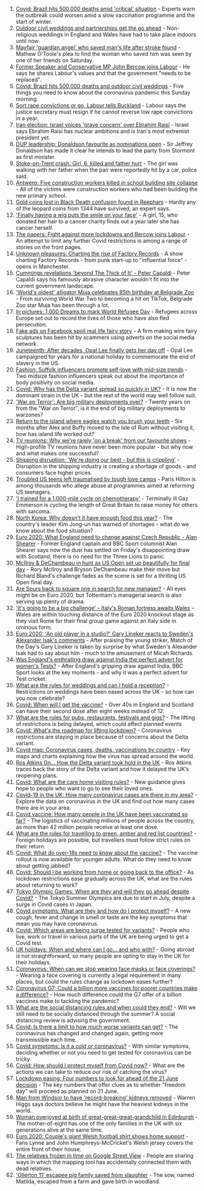 1. [Covid: Brazil hits 500,000 deaths amid 'critical' situation](https://www.bbc.co.uk/news/world-latin-america-57541794) - Experts warn the outbreak could worsen amid a slow vaccination programme and the start of winter.
2. [Outdoor civil weddings and partnerships get the go ahead](https://www.bbc.co.uk/news/uk-57542818) - Non-religious weddings in England and Wales have had to take place indoors until now.
3. [Mayfair 'guardian angel' who saved man's life after stroke found](https://www.bbc.co.uk/news/uk-england-london-57539824) - Mathew O'Toole's plea to find the woman who saved him was seen by one of her friends on Saturday.
4. [Former Speaker and Conservative MP John Bercow joins Labour](https://www.bbc.co.uk/news/uk-politics-57541836) - He says he shares Labour's values and that the government "needs to be replaced".
5. [Covid: Brazil hits 500,000 deaths and outdoor civil weddings](https://www.bbc.co.uk/news/uk-57542755) - Five things you need to know about the coronavirus pandemic this Sunday morning.
6. [Sort rape convictions or go, Labour tells Buckland](https://www.bbc.co.uk/news/uk-politics-57542194) - Labour says the justice secretary must resign if he cannot reverse low rape convictions in a year.
7. [Iran election: Israel voices 'grave concern' over Ebrahim Raisi](https://www.bbc.co.uk/news/world-middle-east-57541346) - Israel says Ebrahim Raisi has nuclear ambitions and is Iran's most extremist president yet.
8. [DUP leadership: Donaldson favourite as nominations open](https://www.bbc.co.uk/news/uk-northern-ireland-57542596) - Sir Jeffrey Donaldson has made it clear he intends to lead the party from Stormont as first minister.
9. [Stoke-on-Trent crash: Girl, 6, killed and father hurt](https://www.bbc.co.uk/news/uk-england-stoke-staffordshire-57544083) - The girl was walking with her father when the pair were reportedly hit by a car, police said.
10. [Antwerp: Five construction workers killed in school building site collapse](https://www.bbc.co.uk/news/world-europe-57542638) - All of the victims were construction workers who had been building the new primary school.
11. [Gold coins lost in Black Death confusion found in Reepham](https://www.bbc.co.uk/news/uk-england-norfolk-57520248) - Hardly any of the leopard coins from 1344 have survived, an expert says.
12. ['Finally having a wig puts the smile on your face'](https://www.bbc.co.uk/news/uk-england-leicestershire-57512139) - A girl, 15, who donated her hair to a cancer charity finds out a year later she has cancer herself.
13. [The papers: Fight against more lockdowns and Bercow joins Labour](https://www.bbc.co.uk/news/blogs-the-papers-57542374) - An attempt to limit any further Covid restrictions is among a range of stories on the front pages.
14. [Unknown pleasures: Charting the rise of Factory Records](https://www.bbc.co.uk/news/uk-england-manchester-57343300) - A show charting Factory Records - from punk start-up to "influential force" - opens in Manchester.
15. [Cummings revelations 'beyond The Thick of It' - Peter Capaldi](https://www.bbc.co.uk/news/uk-57544203) - Peter Capaldi says his famously abrasive character wouldn't fit into the current government landscape.
16. ['World's oldest' alligator Muja celebrates 85th birthday at Belgrade Zoo](https://www.bbc.co.uk/news/world-europe-57532767) - From surviving World War Two to becoming a hit on TikTok, Belgrade Zoo star Muja has been through a lot.
17. [In pictures: 1,000 Dreams to mark World Refugee Day](https://www.bbc.co.uk/news/in-pictures-57488050) - Refugees across Europe set out to record the lives of those who have also fled persecution.
18. [Fake ads on Facebook spoil real life fairy story](https://www.bbc.co.uk/news/business-57487193) - A firm making wire fairy sculptures has been hit by scammers using adverts on the social media network.
19. [Juneteenth: After decades, Opal Lee finally gets her day off](https://www.bbc.co.uk/news/world-us-canada-57536944) - Opal Lee campaigned for years for a national holiday to commemorate the end of slavery in the US.
20. [Fashion: Suffolk influencers promote self-love with mid-size trends](https://www.bbc.co.uk/news/uk-england-suffolk-57489688) - Two midsize fashion influencers speak out about the importance of body positivity on social media.
21. [Covid: Why has the Delta variant spread so quickly in UK?](https://www.bbc.co.uk/news/health-57489740) - It is now the dominant strain in the UK - but the rest of the world may well follow suit.
22. ['War on Terror': Are big military deployments over?](https://www.bbc.co.uk/news/world-asia-57489095) - Twenty years on from the "War on Terror", is it the end of big military deployments to warzones?
23. [Return to the island where eagles watch you brush your teeth](https://www.bbc.co.uk/news/uk-scotland-highlands-islands-57407880) - Six months after Alex and Buffy moved to the Isle of Rum without visiting it, how has island life worked out?
24. [TV reunions: Why we're rarely 'on a break' from our favourite shows](https://www.bbc.co.uk/news/entertainment-arts-57470151) - High-profile TV reunions have never been more popular - but why now and what makes one successful?
25. [Shipping disruption: 'We're doing our best - but this is crippling'](https://www.bbc.co.uk/news/business-57531716) - Disruption in the shipping industry is creating a shortage of goods - and consumers face higher prices.
26. [Troubled US teens left traumatised by tough love camps](https://www.bbc.co.uk/news/world-us-canada-57442175) - Paris Hilton is among thousands who allege abuse at programmes aimed at reforming US teenagers.
27. ['I trained for a 1,000-mile cycle on chemotherapy'](https://www.bbc.co.uk/news/uk-57491649) - Terminally ill Gaz Emmerson is cycling the length of Great Britain to raise money for others with sarcoma.
28. [North Korea: Why doesn't it have enough food this year?](https://www.bbc.co.uk/news/57524614) - The country's leader Kim Jong-un has warned of shortages - what do we know about the food situation?
29. [Euro 2020: What England need to change against Czech Republic - Alan Shearer](https://www.bbc.co.uk/sport/football/57542472) - Former England captain and BBC Sport columnist Alan Shearer says now the dust has settled on Friday's disappointing draw with Scotland, there is no need for the Three Lions to panic.
30. [McIlroy & DeChambeau in hunt as US Open set up beautifully for final day](https://www.bbc.co.uk/sport/golf/57542274) - Rory McIlroy and Bryson DeChambeau make their move but Richard Bland's challenge fades as the scene is set for a thrilling US Open final day.
31. [Are Spurs back to square one in search for new manager?](https://www.bbc.co.uk/sport/football/57537595) - All eyes might be on Euro 2020, but Tottenham's managerial search is also serving up plenty of drama.
32. ['It's going to be a big challenge' - Italy's Roman fortress awaits Wales](https://www.bbc.co.uk/sport/football/51197631) - Wales are within touching distance of the Euro 2020 knockout stage as they visit Rome for their final group game against an Italy side in ominous form.
33. [Euro 2020: 'An old player in a studio?' Gary Lineker reacts to Sweden's Alexander Isak's comments](https://www.bbc.co.uk/sport/av/football/57542297) - After praising the young striker, Match of the Day's Gary Lineker is taken by surprise by what Sweden's Alexander Isak had to say about him - much to the amusement of Micah Richards.
34. [Was England's enthralling draw against India the perfect advert for women's Tests?](https://www.bbc.co.uk/sport/cricket/57517303) - After England's gripping draw against India, BBC Sport looks at the key moments - and why it was a perfect advert for Test cricket.
35. [What are the rules for weddings and can I hold a reception?](https://www.bbc.co.uk/news/explainers-52811509) - Restrictions on weddings have been eased across the UK - so how can you now celebrate?
36. [Covid: When will I get the vaccine?](https://www.bbc.co.uk/news/health-55045639) - Over 40s in England and Scotland can have their second dose after eight weeks instead of 12.
37. [What are the rules for pubs, restaurants, festivals and gigs?](https://www.bbc.co.uk/news/business-52977388) - The lifting of restrictions is being delayed, which could affect planned events
38. [Covid: What's the roadmap for lifting lockdown?](https://www.bbc.co.uk/news/explainers-52530518) - Coronavirus restrictions are staying in place because of concerns about the Delta variant.
39. [Covid map: Coronavirus cases, deaths, vaccinations by country](https://www.bbc.co.uk/news/world-51235105) - Key maps and charts explaining how the virus has spread around the world.
40. [Ros Atkins On… How the Delta variant took hold in the UK](https://www.bbc.co.uk/news/health-57532764) - Ros Atkins traces back the story of the Delta variant and how it delayed the UK’s reopening plans.
41. [Covid: What are the care home visiting rules?](https://www.bbc.co.uk/news/explainers-53503712) - New guidance gives hope to people who want to go to see their loved ones.
42. [Covid-19 in the UK: How many coronavirus cases are there in my area?](https://www.bbc.co.uk/news/uk-51768274) - Explore the data on coronavirus in the UK and find out how many cases there are in your area.
43. [Covid vaccine: How many people in the UK have been vaccinated so far?](https://www.bbc.co.uk/news/health-55274833) - The logistics of vaccinating millions of people across the country, as more than 42 million people receive at least one dose.
44. [What are the rules for travelling to green, amber and red list countries?](https://www.bbc.co.uk/news/explainers-52544307) - Foreign holidays are possible, but travellers must follow strict rules on their return.
45. [Covid: What do over-18s need to know about the vaccine?](https://www.bbc.co.uk/news/health-57273875) - The vaccine rollout is now available for younger adults. What do they need to know about getting jabbed?
46. [Covid: Should I be working from home or going back to the office?](https://www.bbc.co.uk/news/business-52567567) - As lockdown restrictions ease gradually across the UK, what are the rules about returning to work?
47. [Tokyo Olympic Games: When are they and will they go ahead despite Covid?](https://www.bbc.co.uk/news/world-asia-57240044) - The Tokyo Summer Olympics are due to start in July, despite a surge in Covid cases in Japan.
48. [Covid symptoms: What are they and how do I protect myself?](https://www.bbc.co.uk/news/health-51048366) - A new cough, fever and change in smell or taste are the key symptoms that mean you may have coronavirus.
49. [Covid: Which areas are being surge tested for variants?](https://www.bbc.co.uk/news/explainers-54872039) - People who live, work or travel in various parts of the UK are being urged to get a Covid test.
50. [UK holidays: When and where can I go... and who with?](https://www.bbc.co.uk/news/explainers-52646738) - Going abroad is not straightforward, so many people are opting to stay in the UK for their holidays.
51. [Coronavirus: When can we stop wearing face masks or face coverings?](https://www.bbc.co.uk/news/health-51205344) - Wearing a face covering is currently a legal requirement in many places, but could the rules change as lockdown eases further?
52. [Coronavirus G7: Could a billion more vaccines for poorer countries make a difference?](https://www.bbc.co.uk/news/57427877) - How much difference could the G7 offer of a billion vaccines make to tackling the pandemic?
53. [What are the social distancing rules and when could they end?](https://www.bbc.co.uk/news/uk-51506729) - Will we still need to be socially distanced through the summer? A social distancing review is advising the government.
54. [Covid: Is there a limit to how much worse variants can get?](https://www.bbc.co.uk/news/health-57431420) - The coronavirus has changed and changed again, getting more transmissible each time.
55. [Covid symptoms: Is it a cold or coronavirus?](https://www.bbc.co.uk/news/health-54145299) - With similar symptoms, deciding whether or not you need to get tested for coronavirus can be tricky.
56. [Covid: How should I protect myself from Covid now?](https://www.bbc.co.uk/news/health-57087517) - What are the actions we can take to reduce our risk of catching the virus?
57. [Lockdown easing: Four numbers to look for ahead of the 21 June decision](https://www.bbc.co.uk/news/57403888) - The key numbers that offer clues as to whether "freedom day" will proceed as planned on 21 June.
58. [Man from Windsor to have 'record-breaking' kidneys removed](https://www.bbc.co.uk/news/uk-england-berkshire-57513054) - Warren Higgs says doctors believe he might have the heaviest kidneys in the world.
59. [Woman overjoyed at birth of great-great-great-grandchild in Edinburgh](https://www.bbc.co.uk/news/uk-scotland-edinburgh-east-fife-57497765) - The mother-of-eight has one of the only families in the UK with six generations alive at the same time.
60. [Euro 2020: Couple's giant Welsh football shirt shows home support](https://www.bbc.co.uk/news/uk-wales-57475275) - Fans Lynne and John Humphreys-McCricket's Welsh jersey covers the entire front of their house.
61. [The relatives frozen in time on Google Street View](https://www.bbc.co.uk/news/technology-57511055) - People are sharing ways in which the mapping tool has accidentally connected them with dead relatives.
62. ['Ollerton 11' escapee pig family saved from slaughter](https://www.bbc.co.uk/news/uk-england-nottinghamshire-57518634) - The sow, named Matilda, escaped from a farm and gave birth in woodland.
